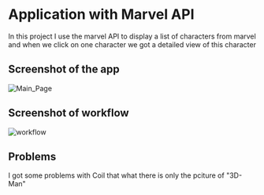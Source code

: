 # Application with Marvel API

In this project I use the marvel API to display a list of characters from marvel and when we click on one character we got a detailed view of this character

## Screenshot of the app
![Main_Page](https://i.ibb.co/tQRrgTh/mainView.jpg)

## Screenshot of workflow

![workflow](https://i.ibb.co/RDdjWy8/workflow.png)

## Problems
I got some problems with Coil that what there is only the pciture of "3D-Man"
